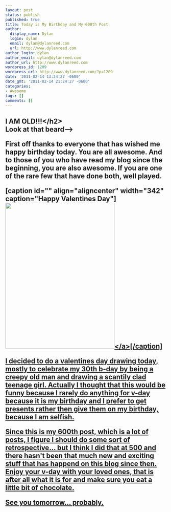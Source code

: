 ```yaml
---
layout: post
status: publish
published: true
title: Today is My Birthday and My 600th Post
author:
  display_name: Dylan
  login: dylan
  email: dylan@dylanreed.com
  url: http://www.dylanreed.com
author_login: dylan
author_email: dylan@dylanreed.com
author_url: http://www.dylanreed.com
wordpress_id: 1209
wordpress_url: http://www.dylanreed.com/?p=1209
date: '2011-02-14 13:24:27 -0600'
date_gmt: '2011-02-14 21:24:27 -0600'
categories:
- Awesome
tags: []
comments: []
---
```

<h2>I AM OLD!!!<&#47;h2><br />
Look at that beard--></p>
<p>First off thanks to everyone that has wished me happy birthday today. You are all awesome. And to those of you who have read my blog since the beginning, you are also awesome. If you are one of the rare few that have done both, well played.</p>
<p>[caption id="" align="aligncenter" width="342" caption="Happy Valentines Day"]<a href="http:&#47;&#47;fancycadaver.com&#47;2011&#47;02&#47;14&#47;happy-valentines-day&#47;"><img class="  " title="Vday" src="http:&#47;&#47;fancycadaver.com&#47;wp-content&#47;uploads&#47;2011&#47;02&#47;vdaycolor.jpg" alt="" width="342" height="456" &#47;><&#47;a>[&#47;caption]</p>
<p>I decided to do a valentines day drawing today, mostly to celebrate my 30th b-day by being a creepy old man and drawing a&nbsp;scantily&nbsp;clad teenage girl. Actually I thought that this would be funny because I rarely do anything for v-day because it is my birthday and I prefer to get presents rather then give them on my birthday, because I am selfish.</p>
<p>Since this is my 600th post, which is a lot of posts, I figure I should do some sort of retrospective... but I think I did that at 500 and there hasn't been that much new and exciting stuff that has happend on this blog since then. Enjoy your v-day with your loved ones, that is after all what it is for and make sure you eat a little bit of chocolate.</p>
<p>See you tomorrow... probably.</p>

